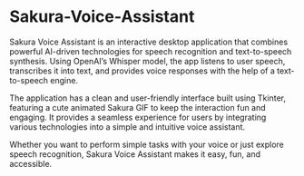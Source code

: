 # Sakura-Voice-Assistant

Sakura Voice Assistant is an interactive desktop application that combines powerful AI-driven technologies for speech recognition and text-to-speech synthesis. Using OpenAI’s Whisper model, the app listens to user speech, transcribes it into text, and provides voice responses with the help of a text-to-speech engine.

The application has a clean and user-friendly interface built using Tkinter, featuring a cute animated Sakura GIF to keep the interaction fun and engaging. It provides a seamless experience for users by integrating various technologies into a simple and intuitive voice assistant.

Whether you want to perform simple tasks with your voice or just explore speech recognition, Sakura Voice Assistant makes it easy, fun, and accessible.
